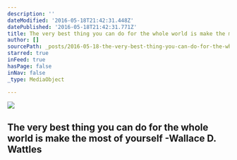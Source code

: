 ```yaml
---
description: ''
dateModified: '2016-05-18T21:42:31.448Z'
datePublished: '2016-05-18T21:42:31.771Z'
title: The very best thing you can do for the whole world is make the most of yourself -Wallace D. Wattles
author: []
sourcePath: _posts/2016-05-18-the-very-best-thing-you-can-do-for-the-whole-world-is-make-t.md
starred: true
inFeed: true
hasPage: false
inNav: false
_type: MediaObject

---
```

<article style=""><img src="https://the-grid-user-content.s3-us-west-2.amazonaws.com/a27a84c6-bbad-40f9-b0e5-f6681197e819.jpg" /><h1>The very best thing you can do for the whole world is make the most of yourself -Wallace D. Wattles</h1></article>